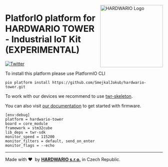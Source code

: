 <a href="https://www.hardwario.com/"><img src="https://www.hardwario.com/ci/assets/hw-logo.svg" width="200" alt="HARDWARIO Logo" align="right"></a>

# PlatforIO platform for HARDWARIO TOWER - Industrial IoT Kit (EXPERIMENTAL)

[![Twitter](https://img.shields.io/twitter/follow/hardwario_en.svg?style=social&label=Follow)](https://twitter.com/hardwario_en)

To install this platform please use PlatformIO CLI

``pio platform install https://github.com/SmejkalJakub/hardwario-tower.git``

To work with our devices we recommend to use [twr-skeleton](https://github.com/hardwario/twr-skeleton).

You can also visit [our documentation](https://tower.hardwario.com/en/latest/firmware/basic-overview/) to get started with firmware.

```
[env:debug]
platform = hardwario-tower
board = core_module
framework = stm32cube
lib_deps = twr-sdk
monitor_speed = 115200
monitor_filters = default, send_on_enter
monitor_flags = --echo
```

---

Made with &#x2764;&nbsp; by [**HARDWARIO s.r.o.**](https://www.hardwario.com) in Czech Republic.